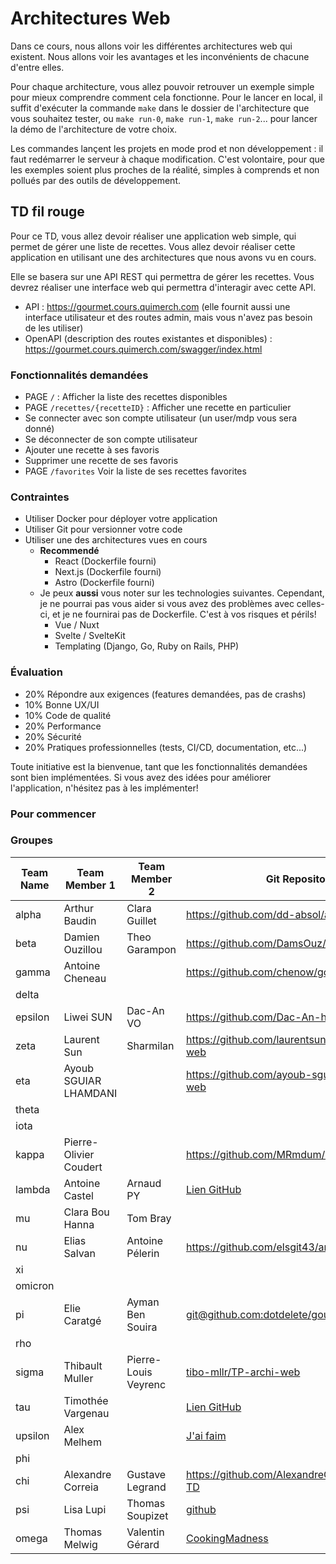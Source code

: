 # Architectures Web

Dans ce cours, nous allons voir les différentes architectures web qui existent. Nous allons voir les avantages et les inconvénients de chacune d'entre elles.

Pour chaque architecture, vous allez pouvoir retrouver un exemple simple pour mieux comprendre comment cela fonctionne. Pour le lancer en local, il suffit d'exécuter la commande `make` dans le dossier de l'architecture que vous souhaitez tester, ou `make run-0`, `make run-1`, `make run-2`... pour lancer la démo de l'architecture de votre choix.

Les commandes lançent les projets en mode prod et non développement : il faut redémarrer le serveur à chaque modification. C'est volontaire, pour que les exemples soient plus proches de la réalité, simples à comprends et non pollués par des outils de développement.

## TD fil rouge

Pour ce TD, vous allez devoir réaliser une application web simple, qui permet de gérer une liste de recettes. Vous allez devoir réaliser cette application en utilisant une des architectures que nous avons vu en cours.

Elle se basera sur une API REST qui permettra de gérer les recettes. Vous devrez réaliser une interface web qui permettra d'interagir avec cette API.

- API : https://gourmet.cours.quimerch.com (elle fournit aussi une interface utilisateur et des routes admin, mais vous n'avez pas besoin de les utiliser)
- OpenAPI (description des routes existantes et disponibles) : https://gourmet.cours.quimerch.com/swagger/index.html

### Fonctionnalités demandées

- PAGE `/` : Afficher la liste des recettes disponibles
- PAGE `/recettes/{recetteID}` : Afficher une recette en particulier
- Se connecter avec son compte utilisateur (un user/mdp vous sera donné)
- Se déconnecter de son compte utilisateur
- Ajouter une recette à ses favoris
- Supprimer une recette de ses favoris
- PAGE `/favorites` Voir la liste de ses recettes favorites

### Contraintes

- Utiliser Docker pour déployer votre application
- Utiliser Git pour versionner votre code
- Utiliser une des architectures vues en cours
  - **Recommendé**
    - React (Dockerfile fourni)
    - Next.js (Dockerfile fourni)
    - Astro (Dockerfile fourni)
  - Je peux **aussi** vous noter sur les technologies suivantes. Cependant, je ne pourrai pas vous aider si vous avez des problèmes avec celles-ci, et je ne fournirai pas de Dockerfile. C'est à vos risques et périls!
    - Vue / Nuxt
    - Svelte / SvelteKit
    - Templating (Django, Go, Ruby on Rails, PHP)

### Évaluation

- 20% Répondre aux exigences (features demandées, pas de crashs)
- 10% Bonne UX/UI
- 10% Code de qualité
- 20% Performance
- 20% Sécurité
- 20% Pratiques professionnelles (tests, CI/CD, documentation, etc...)

Toute initiative est la bienvenue, tant que les fonctionnalités demandées sont bien implémentées. Si vous avez des idées pour améliorer l'application, n'hésitez pas à les implémenter!

### Pour commencer

### Groupes

| Team Name | Team Member 1 | Team Member 2 | Git Repository | Docker Image Link |
| --------- | ------------- | ------------- | -------------- | ----------------- |
| alpha     | Arthur Baudin | Clara Guillet |  https://github.com/dd-absol/archiweb-project |[lien docker hub](https://hub.docker.com/r/ddabsol/gourmet-astro)|
| beta      | Damien Ouzillou | Theo Garampon | https://github.com/DamsOuz/GourmetRepo/ | https://hub.docker.com/r/damsouz/gourmet-recipes-app |
| gamma     |Antoine Cheneau|               |         https://github.com/chenow/gourmitton         |    [chenow/gourmitton](https://hub.docker.com/r/chenow/gourmitton)               |
| delta     |               |               |                |                   |
| epsilon   |  Liwei SUN    | Dac-An VO     | https://github.com/Dac-An-hub/cass-app               |                   |
| zeta      |  Laurent Sun             |   Sharmilan             |     https://github.com/laurentsunCs/architectures-web           |    llsun/recipe-app|
| eta       |  Ayoub SGUIAR LHAMDANI |               |     https://github.com/ayoub-sguiar/architectures-web           |                   |
| theta     |               |               |                |                   |
| iota      |               |               |                |                   |
| kappa     |  Pierre-Olivier Coudert             |               |  https://github.com/MRmdum/TD-ArchiWeb              |                   |
| lambda    |Antoine Castel |Arnaud PY      |[Lien GitHub](https://github.com/antoinecstl/Gourmitton)|[nonouille/lambda-archi-web](https://hub.docker.com/repository/docker/nonouille/lambda-archi-web/general)|
| mu        |Clara Bou Hanna             |Tom Bray|              |  https://hub.docker.com/repository/docker/clarabh/gourmet-frontend/general           |
| nu        |Elias Salvan   |Antoine Pélerin|https://github.com/elsgit43/architectures-web|https://hub.docker.com/r/elsal1/bon-app|
| xi        |               |               |                |                   |
| omicron   |               |               |                |                   |
| pi        | Elie Caratgé  | Ayman Ben Souira | [git@github.com:dotdelete/gourmet.git](https://github.com/dotdelete/gourmet.git) | [dotdelete/gourmet:latest](https://hub.docker.com/repository/docker/dotdelete/gourmet/general)                  |
| rho       |               |               |                |                   |
| sigma     |Thibault Muller|Pierre-Louis Veyrenc|[tibo-mllr/TP-archi-web](https://github.com/tibo-mllr/TP-archi-web)|[tibo-mllr/sigma-cooking](https://hub.docker.com/r/tibomllr/sigma-cooking)|
| tau       | Timothée Vargenau              |               | [Lien GitHub](https://github.com/timothee-vrg/architectures-web-recipe)               |                   |
| upsilon   |Alex Melhem|               |[J'ai faim](https://github.com/41ks/archiweb-jaifaim)|[am0911/jaifaim](https://hub.docker.com/r/am0911/jaifaim)|
| phi       |               |               |                |                   |
| chi       | Alexandre Correia   |  Gustave Legrand     | https://github.com/AlexandreCGithub/archiweb-TD               |  https://hub.docker.com/r/magnoir/archiweb-td                 |
| psi       | Lisa Lupi|Thomas Soupizet|[github](https://github.com/lisa-lupi-cs/archiweb)|[docker](https://hub.docker.com/r/thomas01111/duo_gourmand)|
| omega     | Thomas Melwig |Valentin Gérard|[CookingMadness](https://github.com/tmelwig/CookingMadness)|[DockerImage](https://hub.docker.com/repository/docker/ankydios/cooking-madness/general)|
